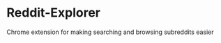 Reddit-Explorer
===============

Chrome extension for making searching and browsing subreddits easier
